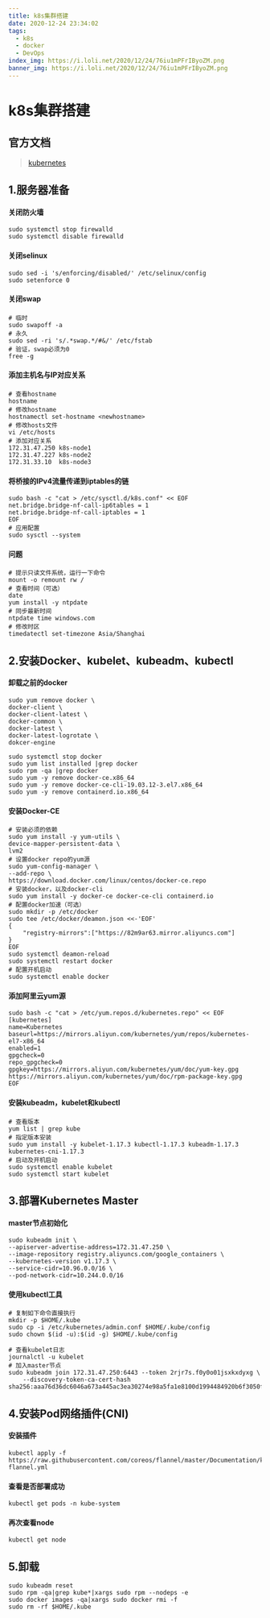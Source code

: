 ```yaml
---
title: k8s集群搭建
date: 2020-12-24 23:34:02
tags: 
  - k8s
  - docker
  - DevOps
index_img: https://i.loli.net/2020/12/24/76iu1mPFrIByoZM.png
banner_img: https://i.loli.net/2020/12/24/76iu1mPFrIByoZM.png
---
```



# k8s集群搭建

## 官方文档
> [kubernetes](https://kubernetes.io/)

## 1.服务器准备

#### 关闭防火墙

```shell
sudo systemctl stop firewalld
sudo systemctl disable firewalld
```

#### 关闭selinux

```shell
sudo sed -i 's/enforcing/disabled/' /etc/selinux/config
sudo setenforce 0
```

#### 关闭swap

```shell
# 临时
sudo swapoff -a
# 永久
sudo sed -ri 's/.*swap.*/#&/' /etc/fstab
# 验证，swap必须为0
free -g
```

#### 添加主机名与IP对应关系

```shell
# 查看hostname
hostname
# 修改hostname
hostnamectl set-hostname <newhostname>
# 修改hosts文件
vi /etc/hosts
# 添加对应关系
172.31.47.250 k8s-node1
172.31.47.227 k8s-node2
172.31.33.10  k8s-node3
```

#### 将桥接的IPv4流量传递到iptables的链

```shell
sudo bash -c "cat > /etc/sysctl.d/k8s.conf" << EOF
net.bridge.bridge-nf-call-ip6tables = 1
net.bridge.bridge-nf-call-iptables = 1
EOF
# 应用配置
sudo sysctl --system
```

#### 问题

```shell
# 提示只读文件系统，运行一下命令
mount -o remount rw /
# 查看时间（可选）
date
yum install -y ntpdate
# 同步最新时间
ntpdate time windows.com
# 修改时区
timedatectl set-timezone Asia/Shanghai
```

## 2.安装Docker、kubelet、kubeadm、kubectl

#### 卸载之前的docker

```shell
sudo yum remove docker \
docker-client \
docker-client-latest \
docker-common \
docker-latest \
docker-latest-logrotate \
dokcer-engine

sudo systemctl stop docker
sudo yum list installed |grep docker
sudo rpm -qa |grep docker
sudo yum -y remove docker-ce.x86_64
sudo yum -y remove docker-ce-cli-19.03.12-3.el7.x86_64
sudo yum -y remove containerd.io.x86_64
```

#### 安装Docker-CE

```shell
# 安装必须的依赖
sudo yum install -y yum-utils \
device-mapper-persistent-data \
lvm2
# 设置docker repo的yum源
sudo yum-config-manager \
--add-repo \
https://download.docker.com/linux/centos/docker-ce.repo
# 安装docker，以及docker-cli
sudo yum install -y docker-ce docker-ce-cli containerd.io
# 配置docker加速（可选）
sudo mkdir -p /etc/docker
sudo tee /etc/docker/deamon.json <<-'EOF'
{
	"registry-mirrors":["https://82m9ar63.mirror.aliyuncs.com"]
}
EOF
sudo systemctl deamon-reload
sudo systemctl restart docker
# 配置开机启动
sudo systemctl enable docker
```

#### 添加阿里云yum源

```shell
sudo bash -c "cat > /etc/yum.repos.d/kubernetes.repo" << EOF
[kubernetes]
name=Kubernetes
baseurl=https://mirrors.aliyun.com/kubernetes/yum/repos/kubernetes-el7-x86_64
enabled=1
gpgcheck=0
repo_gpgcheck=0
gpgkey=https://mirrors.aliyun.com/kubernetes/yum/doc/yum-key.gpg
https://mirrors.aliyun.com/kubernetes/yum/doc/rpm-package-key.gpg
EOF
```

#### 安装kubeadm，kubelet和kubectl

```shell
# 查看版本
yum list | grep kube
# 指定版本安装
sudo yum install -y kubelet-1.17.3 kubectl-1.17.3 kubeadm-1.17.3 kubernetes-cni-1.17.3
# 启动及开机启动
sudo systemctl enable kubelet
sudo systemctl start kubelet
```

## 3.部署Kubernetes Master

#### master节点初始化

```
sudo kubeadm init \
--apiserver-advertise-address=172.31.47.250 \
--image-repository registry.aliyuncs.com/google_containers \
--kubernetes-version v1.17.3 \
--service-cidr=10.96.0.0/16 \
--pod-network-cidr=10.244.0.0/16
```

#### 使用kubectl工具

```shell
# 复制如下命令直接执行
mkdir -p $HOME/.kube
sudo cp -i /etc/kubernetes/admin.conf $HOME/.kube/config
sudo chown $(id -u):$(id -g) $HOME/.kube/config
```

```shell
# 查看kubelet日志
journalctl -u kubelet
# 加入master节点
sudo kubeadm join 172.31.47.250:6443 --token 2rjr7s.f0y0o01jsxkxdyxg \
    --discovery-token-ca-cert-hash sha256:aaa76d36dc6046a673a445ac3ea30274e98a5fa1e8100d1994484920b6f3050f
```

## 4.安装Pod网络插件(CNI)

#### 安装插件

```shell
kubectl apply -f https://raw.githubusercontent.com/coreos/flannel/master/Documentation/kube-flannel.yml
```

#### 查看是否部署成功

```shell
kubectl get pods -n kube-system
```

#### 再次查看node

```shell
kubectl get node
```



## 5.卸载

```
sudo kubeadm reset
sudo rpm -qa|grep kube*|xargs sudo rpm --nodeps -e
sudo docker images -qa|xargs sudo docker rmi -f
sudo rm -rf $HOME/.kube
```





